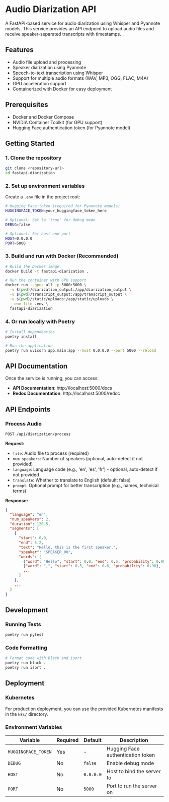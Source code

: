 # Audio Diarization API

A FastAPI-based service for audio diarization using Whisper and Pyannote models. This service provides an API endpoint to upload audio files and receive speaker-separated transcripts with timestamps.

## Features

- Audio file upload and processing
- Speaker diarization using Pyannote
- Speech-to-text transcription using Whisper
- Support for multiple audio formats (WAV, MP3, OGG, FLAC, M4A)
- GPU acceleration support
- Containerized with Docker for easy deployment

## Prerequisites

- Docker and Docker Compose
- NVIDIA Container Toolkit (for GPU support)
- Hugging Face authentication token (for Pyannote model)

## Getting Started

### 1. Clone the repository

```bash
git clone <repository-url>
cd fastapi-diarization
```

### 2. Set up environment variables

Create a `.env` file in the project root:

```bash
# Hugging Face token (required for Pyannote models)
HUGGINGFACE_TOKEN=your_huggingface_token_here

# Optional: Set to 'true' for debug mode
DEBUG=false

# Optional: Set host and port
HOST=0.0.0.0
PORT=5000
```

### 3. Build and run with Docker (Recommended)

```bash
# Build the Docker image
docker build -t fastapi-diarization .

# Run the container with GPU support
docker run --gpus all -p 5000:5000 \
  -v $(pwd)/diarization_output:/app/diarization_output \
  -v $(pwd)/transcript_output:/app/transcript_output \
  -v $(pwd)/static/uploads:/app/static/uploads \
  --env-file .env \
  fastapi-diarization
```

### 4. Or run locally with Poetry

```bash
# Install dependencies
poetry install

# Run the application
poetry run uvicorn app.main:app --host 0.0.0.0 --port 5000 --reload
```

## API Documentation

Once the service is running, you can access:

- **API Documentation**: http://localhost:5000/docs
- **Redoc Documentation**: http://localhost:5000/redoc

## API Endpoints

### Process Audio

```
POST /api/diarization/process
```

**Request:**
- `file`: Audio file to process (required)
- `num_speakers`: Number of speakers (optional, auto-detect if not provided)
- `language`: Language code (e.g., 'en', 'es', 'fr') - optional, auto-detect if not provided
- `translate`: Whether to translate to English (default: false)
- `prompt`: Optional prompt for better transcription (e.g., names, technical terms)

**Response:**
```json
{
  "language": "en",
  "num_speakers": 2,
  "duration": 120.5,
  "segments": [
    {
      "start": 0.0,
      "end": 5.2,
      "text": "Hello, this is the first speaker.",
      "speaker": "SPEAKER_00",
      "words": [
        {"word": "Hello", "start": 0.0, "end": 0.5, "probability": 0.99},
        {"word": ",", "start": 0.5, "end": 0.6, "probability": 0.98},
        ...
      ]
    },
    ...
  ]
}
```

## Development

### Running Tests

```bash
poetry run pytest
```

### Code Formatting

```bash
# Format code with Black and isort
poetry run black .
poetry run isort .
```

## Deployment

### Kubernetes

For production deployment, you can use the provided Kubernetes manifests in the `k8s/` directory.

### Environment Variables

| Variable | Required | Default | Description |
|----------|----------|---------|-------------|
| `HUGGINGFACE_TOKEN` | Yes | - | Hugging Face authentication token |
| `DEBUG` | No | `false` | Enable debug mode |
| `HOST` | No | `0.0.0.0` | Host to bind the server to |
| `PORT` | No | `5000` | Port to run the server on |

